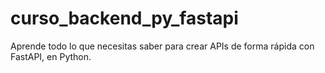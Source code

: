 # curso_backend_py_fastapi
Aprende todo lo que necesitas saber para crear APIs de forma rápida con FastAPI, en Python.
